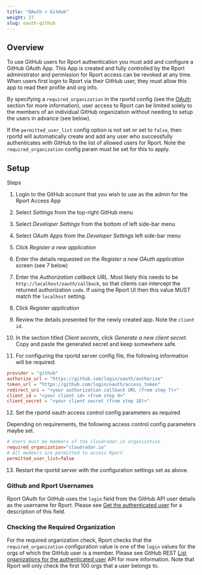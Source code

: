 ```yaml
---
title: "OAuth > GitHub"
weight: 27
slug: oauth-github
---
```


## Overview

To use GitHub users for Rport authentication you must add and configure a GitHub OAuth App.
This App is created and fully controlled by the Rport administrator and permission for Rport access
can be revoked at any time. When users first login to Rport via their GitHub user, they must
allow this app to read their profile and org info.

By specifying a `required_organization` in the rportd config (see the [OAuth](/docs/content/plus/no26-oauth.md)
section for more information), user access to Rport can be limited solely to the members of an
individual GitHub organization without needing to setup the users in advance (see below).

If the `permitted_user_list` config option is not set or set to `false`, then rportd will automatically
create and add any user who successfully authenticates with GitHub to the list of allowed users for
Rport. Note the `required_organization` config param must be set for this to apply.

## Setup

Steps

1. Login to the GitHub account that you wish to use as the admin for the Rport Access App

2. Select *Settings* from the top-right GitHub menu

3. Select *Developer Settings* from the bottom of left side-bar menu

4. Select *OAuth Apps* from the *Developer Settings* left side-bar menu

5. Click *Register a new application*

6. Enter the details requested on the *Register a new OAuth application* screen (see 7 below)

7. Enter the *Authorization callback URL*. Most likely this needs to be `http://localhost/oauth/callback`,
so that clients can intercept the returned authorization `code`. If using the Rport UI
then this value MUST match the `localhost` setting.

8. Click *Register application*

9. Review the details presented for the newly created app. Note the `client id`.

10. In the section titled *Client secrets*, click *Generate a new client secret*. Copy and paste the
generated secret and keep somewhere safe.

11. For configuring the rportd server config file, the following information will be required:

  ```toml
  provider = "github"
  authorize_url = "https://github.com/login/oauth/authorize"
  token_url = "https://github.com/login/oauth/access_token"
  redirect_uri = "<your authorization callback URL (from step 7)>"
  client_id = "<your client id> <from step 9>"
  client_secret = "<your client secret (from step 10)>"
  ```

12. Set the rportd oauth access control config parameters as required

Depending on requirements, the following access control config parameters maybe set.

  ```toml
  # Users must be members of the cloudradar.io organization
  required_organization="cloudradar.io"
  # All members are permitted to access Rport
  permitted_user_list=false
  ```

13. Restart the rportd server with the configuration settings set as above.

### Github and Rport Usernames

Rport OAuth for GitHub uses the `login` field from the GitHub API user details as the username for
Rport. Please see [Get the authenticated user](https://docs.github.com/en/rest/users/users#get-the-authenticated-user) for a description of this field.

### Checking the Required Organization

For the required organization check, Rport checks that the `required_organization` configuration
value is one of the `login` values for the orgs of which the GitHub user is a member. Please see
GitHub REST [List organizations for the authenticated user](https://docs.github.com/en/rest/orgs/orgs#list-organizations-for-the-authenticated-user) API for
more information. Note that Rport will only check the first 100 orgs that a user belongs to.
